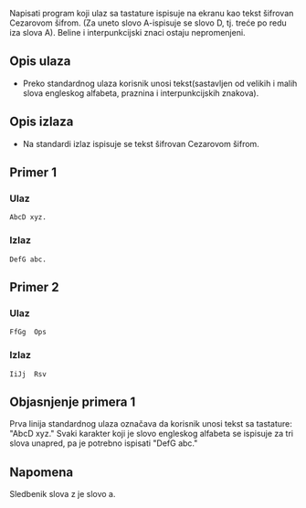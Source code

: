 
Napisati program koji ulaz sa tastature ispisuje na ekranu kao tekst šifrovan Cezarovom šifrom.
(Za uneto slovo A-ispisuje se slovo D, tj. treće po redu iza slova A). Beline i interpunkcijski znaci ostaju nepromenjeni.

## Opis ulaza

  - Preko standardnog ulaza korisnik unosi tekst(sastavljen od velikih i malih slova engleskog alfabeta, praznina i interpunkcijskih znakova).


## Opis izlaza

  - Na standardi izlaz ispisuje se tekst šifrovan Cezarovom šifrom.

## Primer 1

### Ulaz

~~~
AbcD xyz.
~~~

### Izlaz

~~~
DefG abc.
~~~

## Primer 2

### Ulaz

~~~
FfGg  Ops
~~~

### Izlaz

~~~
IiJj  Rsv
~~~

## Objasnjenje primera 1

Prva linija standardnog ulaza označava da korisnik unosi tekst sa tastature: "AbcD xyz." Svaki karakter koji je slovo engleskog alfabeta se ispisuje za tri slova unapred, pa je potrebno ispisati "DefG abc."

## Napomena
Sledbenik slova z je slovo a. 
